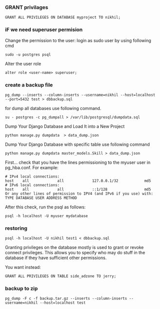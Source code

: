 ### GRANT privilages

```
GRANT ALL PRIVILEGES ON DATABASE myproject TO nikhil;
```

### iF we need superuser permision

Change the permission to the user: login as sudo user by using following cmd

```
sudo -u postgres psql
```
Alter the user role

```
alter role <user-name> superuser;
```

### create a backup file

```
pg_dump --inserts --column-inserts --username=nikhil --host=localhost --port=5432 test > dbbackup.sql
```
for dump all databases use following command.
```
su - postgres -c pg_dumpall > /var/lib/postgresql/dumpdata.sql
```

Dump Your Django Database and Load It into a New Project

```
python manage.py dumpdata  > data_dump.json
```

Dump Your Django Database with specific table use following command

```
python manage.py dumpdata master_models.Skill > data_dump.json
```

First... check that you have the lines permissioning to the myuser user in pg_hba.conf. For example:

```
# IPv4 local connections:
host    all             all             127.0.0.1/32            md5
# IPv6 local connections:
host    all             all             ::1/128                 md5
Or any other lines of permission to IPV4 (and IPv6 if you use) with: TYPE DATABASE USER ADDRESS METHOD

```
After this check, run the psql as follows:

```
psql -h localhost -U myuser mydatabase
```

### restoring

```
psql -h localhost -U nikhil test1 < dbbackup.sql 
```

Granting privileges on the database mostly is used to grant or revoke connect privileges. This allows you to specify who may do stuff in the database if they have sufficient other permissions.

You want instead:

 ```
 GRANT ALL PRIVILEGES ON TABLE side_adzone TO jerry;
 ```
 
### backup to zip 

```
pg_dump -F c -f backup.tar.gz --inserts --column-inserts --username=nikhil --host=localhost test
```
